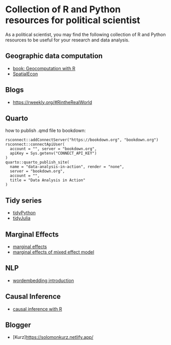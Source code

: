 # Collection of R and Python resources for political scientist #

As a political scientist, you may find the following collection of R and Python resources to be useful for your research and data analysis.

## Geographic data computation
- [book: Geocomputation with R](https://ereg.ets.org/ereg/public/jump?_p=GRI)
- [SpatialEcon](https://github.com/mauricio1986/Spbook/blob/main/SpatialEconometrics.pdf)

## Blogs
- https://rweekly.org/#RintheRealWorld

## Quarto 
how to publish .qmd file to bookdown:
```
rsconnect::addConnectServer("https://bookdown.org", "bookdown.org")
rsconnect::connectApiUser(
  account = "", server = "bookdown.org",
  apiKey = Sys.getenv("CONNECT_API_KEY")
)
quarto::quarto_publish_site(
  name = "data-analysis-in-action", render = "none",
  server = "bookdown.org",
  account = "",
  title = "Data Analysis in Action"
)
```
## Tidy series
- [tidyPython](https://tidypolars.readthedocs.io/en/latest/)
- [tidyJulia](https://github.com/TidierOrg/Tidier.jl)

## Marginal Effects
- [marginal effects](https://www.andrewheiss.com/blog/2022/05/20/marginalia/)
- [marginal effects of mixed effect model](https://www.andrewheiss.com/blog/2022/11/29/conditional-marginal-marginaleffects/index.html#marginal-effects-or-effect-of-a-variable-across-clusters-on-average)

## NLP
- [wordembedding introduction](https://aistudio.baidu.com/aistudio/projectdetail/6030731?channelType=0&channel=0)

## Causal Inference
- [causal inference with R](https://www.r-causal.org/)

## Blogger
- [Kurz]https://solomonkurz.netlify.app/
